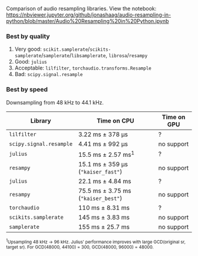 Comparison of audio resampling libraries. View the notebook: https://nbviewer.jupyter.org/github/jonashaag/audio-resampling-in-python/blob/master/Audio%20Resampling%20in%20Python.ipynb

### Best by quality

1. Very good: `scikit.samplerate`/`scikits-samplerate`/`samplerate`/`libsamplerate`, `librosa`/`resampy`
2. Good: `julius`
3. Acceptable:  `lilfilter`, `torchaudio.transforms.Resample`
3. Bad: `scipy.signal.resample`

### Best by speed

Downsampling from 48 kHz to 44.1 kHz.

| Library | Time on CPU | Time on GPU |
| - | - | - |
| `lilfilter` | 3.22 ms ± 378 µs | ? |
| `scipy.signal.resample` | 4.41 ms ± 992 µs | no support |
| `julius` | 15.5 ms ± 2.57 ms<sup>1</sup>  | ? |
| `resampy` | 15.1 ms ± 359 µs (`"kaiser_fast"`) | no support |
| `julius` | 22.1 ms ± 4.84 ms | ? |
| `resampy` | 75.5 ms ± 3.75 ms (`"kaiser_best"`) | no support |
| `torchaudio` | 110 ms ± 8.31 ms | ? |
| `scikits.samplerate` | 145 ms ± 3.83 ms | no support |
| `samplerate` | 155 ms ± 25.7 ms | no support |

<small>
<sup>1</sup>Upsampling 48 kHz -> 96 kHz. Julius' performance improves with large GCD(original sr, target sr). For GCD(48000, 44100) = 300, GCD(48000, 96000) = 48000.
</small>
